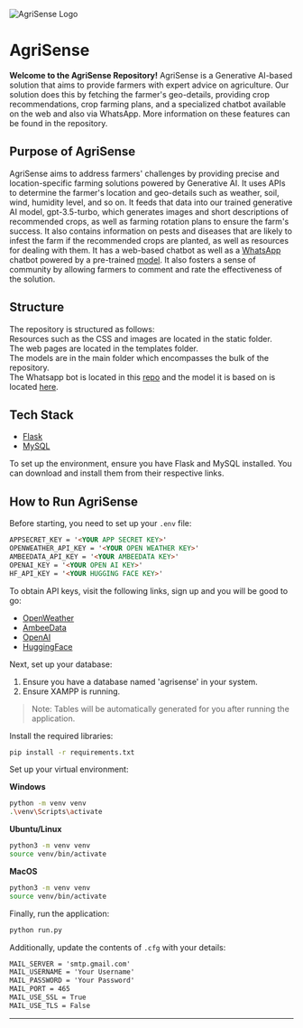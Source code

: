 ![AgriSense Logo](main/static/pictures/agri-logo.png)

#  **AgriSense**


**Welcome to the AgriSense Repository!** 
AgriSense is a Generative AI-based solution that aims to provide farmers with expert advice on agriculture.
Our solution does this by fetching the farmer's geo-details, providing crop recommendations, crop farming plans, and a specialized chatbot available on the web and also via WhatsApp.
More information on these features can be found in the repository.

## **Purpose of AgriSense**

AgriSense aims to address farmers' challenges by providing precise and location-specific farming solutions powered by Generative AI. It uses APIs to determine the farmer's location and geo-details such as weather, soil, wind, humidity level, and so on. It feeds that data into our trained generative AI model, gpt-3.5-turbo, which generates images and short descriptions of recommended crops, as well as farming rotation plans to ensure the farm's success. It also contains information on pests and diseases that are likely to infest the farm if the recommended crops are planted, as well as resources for dealing with them. It has a web-based chatbot as well as a [WhatsApp](https://github.com/nerdistry/gpt_bot) chatbot powered by a pre-trained [model](https://github.com/nerdistry/plant-village-trained-model). It also fosters a sense of community by allowing farmers to comment and rate the effectiveness of the solution.

## **Structure**
The repository is structured as follows:  
Resources such as the CSS and images are located in the static folder.  
The web pages are located in the templates folder.  
The models are in the main folder which encompasses the bulk of the repository.  
The Whatsapp bot is located in this [repo](https://github.com/nerdistry/gpt_bot) and the model it is based on is located [here](https://github.com/nerdistry/plant-village-trained-model).

## **Tech Stack**
- [Flask](https://palletsprojects.com/p/flask/)
- [MySQL](https://www.mysql.com/downloads/)

To set up the environment, ensure you have Flask and MySQL installed. You can download and install them from their respective links.

## **How to Run AgriSense**

Before starting, you need to set up your `.env` file:

```markdown
APPSECRET_KEY = '<YOUR APP SECRET KEY>'
OPENWEATHER_API_KEY = '<YOUR OPEN WEATHER KEY>'
AMBEEDATA_API_KEY = '<YOUR AMBEEDATA KEY>'
OPENAI_KEY = '<YOUR OPEN AI KEY>'
HF_API_KEY = '<YOUR HUGGING FACE KEY>'
```
To obtain API keys, visit the following links, sign up and you will be good to go:
- [OpenWeather](https://home.openweathermap.org/users/sign_up)
- [AmbeeData](https://www.ambeedata.com/)
- [OpenAI](https://www.openai.com/)
- [HuggingFace](https://huggingface.co/)

Next, set up your database:
1. Ensure you have a database named 'agrisense' in your system.
2. Ensure XAMPP is running.

> Note: Tables will be automatically generated for you after running the application.

Install the required libraries:
```bash
pip install -r requirements.txt
```

Set up your virtual environment:

**Windows**
```bash
python -m venv venv
.\venv\Scripts\activate
```

**Ubuntu/Linux**
```bash
python3 -m venv venv
source venv/bin/activate
```

**MacOS**
```bash
python3 -m venv venv
source venv/bin/activate
```

Finally, run the application:
```bash
python run.py
```

Additionally, update the contents of `.cfg` with your details:
```markdown
MAIL_SERVER = 'smtp.gmail.com'
MAIL_USERNAME = 'Your Username'
MAIL_PASSWORD = 'Your Password'
MAIL_PORT = 465
MAIL_USE_SSL = True
MAIL_USE_TLS = False
```

---

